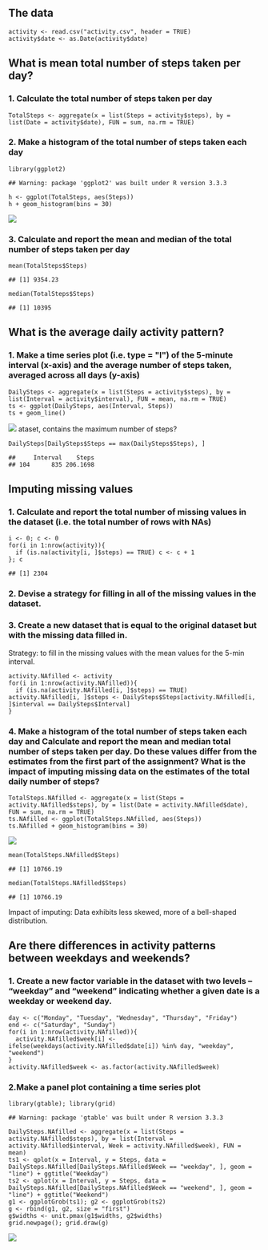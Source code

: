 The data
--------

    activity <- read.csv("activity.csv", header = TRUE)
    activity$date <- as.Date(activity$date)

What is mean total number of steps taken per day?
-------------------------------------------------

### 1. Calculate the total number of steps taken per day

    TotalSteps <- aggregate(x = list(Steps = activity$steps), by = list(Date = activity$date), FUN = sum, na.rm = TRUE)

### 2. Make a histogram of the total number of steps taken each day

    library(ggplot2)

    ## Warning: package 'ggplot2' was built under R version 3.3.3

    h <- ggplot(TotalSteps, aes(Steps))
    h + geom_histogram(bins = 30)

![](C:/Users/shove/RR/PA1_template_files/figure-html/h-1.png)

### 3. Calculate and report the mean and median of the total number of steps taken per day

    mean(TotalSteps$Steps)

    ## [1] 9354.23

    median(TotalSteps$Steps)

    ## [1] 10395

What is the average daily activity pattern?
-------------------------------------------

### 1. Make a time series plot (i.e. type = "l") of the 5-minute interval (x-axis) and the average number of steps taken, averaged across all days (y-axis)

    DailySteps <- aggregate(x = list(Steps = activity$steps), by = list(Interval = activity$interval), FUN = mean, na.rm = TRUE)
    ts <- ggplot(DailySteps, aes(Interval, Steps))
    ts + geom_line()

![](C:/Users/shove/RR/PA1_template_files/figure-html/tsplot-1.png)
ataset, contains the maximum number of steps?

    DailySteps[DailySteps$Steps == max(DailySteps$Steps), ]

    ##     Interval    Steps
    ## 104      835 206.1698

Imputing missing values
-----------------------

### 1. Calculate and report the total number of missing values in the dataset (i.e. the total number of rows with NAs)

    i <- 0; c <- 0
    for(i in 1:nrow(activity)){
      if (is.na(activity[i, ]$steps) == TRUE) c <- c + 1
    }; c

    ## [1] 2304

### 2. Devise a strategy for filling in all of the missing values in the dataset.

### 3. Create a new dataset that is equal to the original dataset but with the missing data filled in.

Strategy: to fill in the missing values with the mean values for the
5-min interval.

    activity.NAfilled <- activity
    for(i in 1:nrow(activity.NAfilled)){
      if (is.na(activity.NAfilled[i, ]$steps) == TRUE) activity.NAfilled[i, ]$steps <- DailySteps$Steps[activity.NAfilled[i, ]$interval == DailySteps$Interval]
    }

### 4. Make a histogram of the total number of steps taken each day and Calculate and report the mean and median total number of steps taken per day. Do these values differ from the estimates from the first part of the assignment? What is the impact of imputing missing data on the estimates of the total daily number of steps?

    TotalSteps.NAfilled <- aggregate(x = list(Steps = activity.NAfilled$steps), by = list(Date = activity.NAfilled$date), FUN = sum, na.rm = TRUE)
    ts.NAfilled <- ggplot(TotalSteps.NAfilled, aes(Steps))
    ts.NAfilled + geom_histogram(bins = 30)

![](C:/Users/shove/RR/PA1_template_files/figure-html/impute-1.png)

    mean(TotalSteps.NAfilled$Steps)

    ## [1] 10766.19

    median(TotalSteps.NAfilled$Steps)

    ## [1] 10766.19

Impact of imputing: Data exhibits less skewed, more of a bell-shaped
distribution.

Are there differences in activity patterns between weekdays and weekends?
-------------------------------------------------------------------------

### 1. Create a new factor variable in the dataset with two levels – “weekday” and “weekend” indicating whether a given date is a weekday or weekend day.

    day <- c("Monday", "Tuesday", "Wednesday", "Thursday", "Friday")
    end <- c("Saturday", "Sunday")
    for(i in 1:nrow(activity.NAfilled)){
      activity.NAfilled$week[i] <- ifelse(weekdays(activity.NAfilled$date[i]) %in% day, "weekday", "weekend")
    }
    activity.NAfilled$week <- as.factor(activity.NAfilled$week)

### 2.Make a panel plot containing a time series plot

    library(gtable); library(grid)

    ## Warning: package 'gtable' was built under R version 3.3.3

    DailySteps.NAfilled <- aggregate(x = list(Steps = activity.NAfilled$steps), by = list(Interval = activity.NAfilled$interval, Week = activity.NAfilled$week), FUN = mean)
    ts1 <- qplot(x = Interval, y = Steps, data = DailySteps.NAfilled[DailySteps.NAfilled$Week == "weekday", ], geom = "line") + ggtitle("Weekday")
    ts2 <- qplot(x = Interval, y = Steps, data = DailySteps.NAfilled[DailySteps.NAfilled$Week == "weekend", ], geom = "line") + ggtitle("Weekend")
    g1 <- ggplotGrob(ts1); g2 <- ggplotGrob(ts2)
    g <- rbind(g1, g2, size = "first")
    g$widths <- unit.pmax(g1$widths, g2$widths)
    grid.newpage(); grid.draw(g)

![](C:/Users/shove/RR/PA1_template_files/figure-html/panel-1.png)
